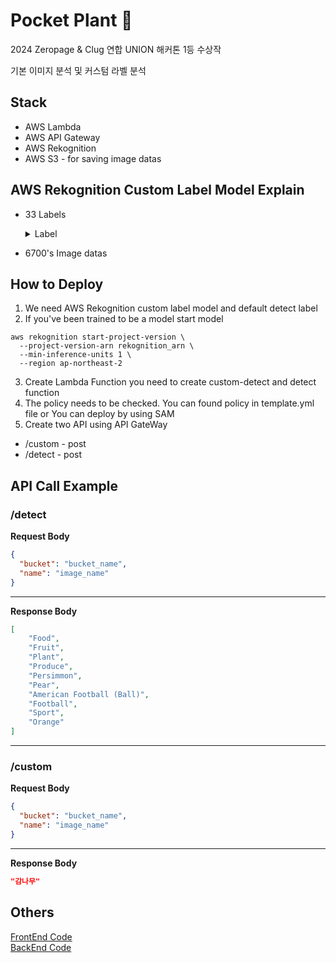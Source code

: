 # Pocket Plant 🏡

2024 Zeropage & Clug 연합 UNION 해커톤 1등 수상작

기본 이미지 분석 및 커스텀 라벨 분석

## Stack
- AWS Lambda
- AWS API Gateway
- AWS Rekognition
- AWS S3 - for saving image datas

## AWS Rekognition Custom Label Model Explain

- 33 Labels
    <details>
    <summary>Label</summary>
        <div markdown="1">
            <ul>
                <li>개나리</li>
                <li>금잔화</li>
                <li>나팔꽃</li>
                <li>단풍나무</li>
                <li>달리아</li>
                <li>대나무</li>
                <li>데이지</li>
                <li>라벤더</li>
                <li>라일락</li>
                <li>로즈마리</li>
                <li>매화</li>
                <li>모과</li>
                <li>목련</li>
                <li>무궁화</li>
                <li>튤립</li>
                <li>해바라기</li>
                <li>감나무(감)</li>
                <li>백합</li>
                <li>벚꽃</li>
                <li>복숭아</li>
                <li>사과</li>
                <li>소나무(솔방울)</li>
                <li>수국</li>
                <li>수선화</li>
                <li>안개꽃</li>
                <li>유자</li>
                <li>연꽃</li>
                <li>은행나무(은행잎)</li>
                <li>장미</li>
                <li>제비꽃</li>
                <li>진달래</li>
                <li>카네이션</li>
                <li>코스모스</li>
            </ul>     
        </div>
    </details>

- 6700's Image datas

## How to Deploy

1. We need AWS Rekognition custom label model and default detect label
2. If you've been trained to be a model start model
```shell
aws rekognition start-project-version \
  --project-version-arn rekognition_arn \
  --min-inference-units 1 \
  --region ap-northeast-2
```
3. Create Lambda Function you need to create custom-detect and detect function
4. The policy needs to be checked. You can found policy in template.yml file or You can deploy by using SAM
5. Create two API using API GateWay
 - /custom - post
 - /detect - post
## API Call Example

### /detect

**Request Body**
```json
{
  "bucket": "bucket_name",
  "name": "image_name"
}
```
---
**Response Body**
```json
[
    "Food",
    "Fruit",
    "Plant",
    "Produce",
    "Persimmon",
    "Pear",
    "American Football (Ball)",
    "Football",
    "Sport",
    "Orange"
]
```

---  

### /custom

**Request Body**
```json
{
  "bucket": "bucket_name",
  "name": "image_name"
}
```
---
**Response Body**
```json
"감나무"
```

## Others
<a href="https://github.com/jaeho0718/PocketPlant-iOS" >FrontEnd Code</a>   
<a href="https://github.com/Choi-JY1107/2024-Union-Hackathon" src="">BackEnd Code</a>
